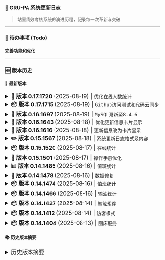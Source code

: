 ### 🚀 GRU-PA 系统更新日志

<style>
/* 客户端（桌面端）样式 */
@media (min-width: 769px) {
  summary {
    font-size: 18px !important;
  }
  summary strong {
    font-size: 18px !important;
  }
}

/* 移动端样式 */
@media (max-width: 768px) {
  summary {
    font-size: 14px !important;
  }
  summary strong {
    font-size: 14px !important;
  }
}

/* 大屏设备样式 */
@media (min-width: 1200px) {
  summary {
    font-size: 20px !important;
  }
  summary strong {
    font-size: 20px !important;
  }
}
</style>

> 站室绩效考核系统的演进历程，记录每一次革新与突破

---

### 🎯 待办事项 (Todo)

#### 完善功能和优化

---

### 🆕 版本历史

#### 📅 最新版本

<details>
<summary><strong>🚀 版本 0.17.1720</strong> (2025-08-19) | <code>优化在线人数统计</code></summary>

- 🚀 优化
  - 在线人数统计

</details>

<details>
<summary><strong>📦 版本 0.17.1715</strong> (2025-08-19) | <code>Github访问测试和代码云同步</code></summary>

- 📦 新增
  - 😊 Github访问测试和代码云同步

</details>

<details>
<summary><strong>🚀 版本 0.16.1697</strong> (2025-08-19) | <code>MySQL更新至8.4.6</code></summary>

- 🚀 优化
  - MySQL更新至8.4.6

</details>

<details>
<summary><strong>🚀 版本 0.16.1643</strong> (2025-08-18) | <code>优化更新信息卡片显示</code></summary>

- 🚀 优化
  - 更新信息卡片显示

</details>

<details>
<summary><strong>🚀 版本 0.16.1616</strong> (2025-08-18) | <code>更新信息改为卡片显示</code></summary>

- 🚀 优化
  - 更新信息改为卡片显示

</details>

<details>
<summary><strong>✏️ 版本 0.15.1567</strong> (2025-08-18) | <code>系统更新日志格式及内容</code></summary>

- ✏️ 更改
  - 系统更新日志格式及内容

</details>

<details>
<summary><strong>📦 版本 0.15.1520</strong> (2025-08-17) | <code>在线统计</code></summary>

- 📦 新增
  - 🌐 在线人数统计

</details>

<details>
<summary><strong>🚀 版本 0.15.1501</strong> (2025-08-17) | <code>操作手册优化</code></summary>

- 🚀 优化
  - 📖 全面优化操作手册

</details>

<details>
<summary><strong>📊 版本 0.14.1485</strong> (2025-08-16) | <code>值班统计</code></summary>

- 🚀 优化
  - 📈 值班分类统计及导出

</details>

<details>
<summary><strong>🔧 版本 0.14.1478</strong> (2025-08-16) | <code>数据修复</code></summary>

- 🐞 修复
  - ⚠️ pandas数据转换时的类型警告信息

</details>

<details>
<summary><strong>📦 版本 0.14.1474</strong> (2025-08-16) | <code>值班统计</code></summary>

- 📦 新增
  - 📊 值班分类统计及导出

</details>

<details>
<summary><strong>📦 版本 0.14.1466</strong> (2025-08-16) | <code>输油统计</code></summary>

- 📦 新增
  - ⛽ 22点后输油统计

</details>

<details>
<summary><strong>📦 版本 0.14.1427</strong> (2025-08-14) | <code>智能推荐</code></summary>

- 📦 新增
  - 🤖 根据历史记录智能设置常用工作

</details>

<details>
<summary><strong>📦 版本 0.14.1412</strong> (2025-08-14) | <code>访客模式</code></summary>

- 📦 新增
  - 👤 访客账户, 数据只读, 仅作项目演示使用

</details>

<details>
<summary><strong>📦 版本 0.14.1404</strong> (2025-08-13) | <code>图床服务</code></summary>

- 📦 新增
  - ☁️ 公共图床存储截图文件

</details>

#### 📚 历史版本摘要

<details>
<summary>历史版本摘要</summary>

#### 2025年8月更新

##### 📅 2025-08-13

<details>
<summary><strong>🚀 版本 0.13.1393</strong> (2025-08-13) | <code>手册重写</code></summary>

- 🚀 优化
  - 📖 重写和优化操作手册

</details>

##### 📅 2025-08-11

<details>
<summary><strong>🐞 版本 0.13.1342</strong> (2025-08-11) | <code>设置修复</code></summary>

- 🐞 修复
  - ⚙️ 更新个人设置中的错误

</details>

<details>
<summary><strong>✏️ 版本 0.13.1339</strong> (2025-08-11) | <code>公告优化</code></summary>

- ✏️ 更改
  - 📢 公告发布和修改更改不同的页面

</details>

##### 📅 2025-08-09 - 2025-08-07

<details>
<summary><strong>📦 版本 0.12.1295</strong> (2025-08-09) | <code>操作手册</code></summary>

- 📦 新增
  - 📖 操作手册

</details>

<details>
<summary><strong>📦 版本 0.12.1293</strong> (2025-08-08) | <code>工作量环比</code></summary>

- 📦 新增
  - 📈 工作量月环比

</details>

<details>
<summary><strong>✏️ 版本 0.12.1279</strong> (2025-08-07) | <code>安全优化</code></summary>

- ✏️ 更改
  - 🔐 连接池文件改为pyc文件，并添加到.gitignore文件

</details>

<details>
<summary><strong>📦 版本 0.12.1272</strong> (2025-08-07) | <code>内容检索</code></summary>

- 📦 新增
  - 🔍 工作量内容检索

</details>

<details>
<summary><strong>✏️ 版本 0.12.1266</strong> (2025-08-07) | <code>界面优化</code></summary>

- ✏️ 更改
  - ⚙️ 系统设置改为vertical-slider

</details>

<details>
<summary><strong>🚀 版本 0.12.1252</strong> (2025-08-07) | <code>查询优化</code></summary>

- 🚀 优化
  - 📅 将查询日期全部改为前一天

</details>

<details>
<summary><strong>📦 版本 0.12.1251</strong> (2025-08-07) | <code>批量输入</code></summary>

- 📦 新增
  - 📅 工作量批量输入日期确认

</details>

<details>
<summary><strong>📦 版本 0.12.1250</strong> (2025-08-06) | <code>容错处理</code></summary>

- 📦 新增
  - 🛡️ 共享值容错处理及公告修改模块

</details>

<details>
<summary><strong>📦 版本 0.12.1244</strong> (2025-08-06) | <code>Excel导出</code></summary>

- 📦 新增
  - 📊 统计数据excel导出中增加简报sheet(代码全A.I.生成😄)

</details>

<details>
<summary><strong>🚀 版本 0.12.1216</strong> (2025-08-05) | <code>天气显示</code></summary>

- 🚀 优化
  - 🌧️ 主页天气预报中降雨预测的显示

</details>
<details>
<summary><strong>📦 版本 0.6.675</strong> (2025-07-23) | <code>容错检查</code></summary>

- 📦 新增
  - 🛡️ 查询开始结束时间的容错检查

</details>

<details>
<summary><strong>🚀 版本 0.6.670</strong> (2025-07-23) | <code>模块优化</code></summary>

- 🚀 优化
  - 🔧 工作量修改和登录模块

</details>

<details>
<summary><strong>🚀 版本 0.6.661</strong> (2025-07-22) | <code>默认工作</code></summary>

- 🚀 优化
  - 📋 工作量默认工作量带入按照值班和白班区分

</details>

<details>
<summary><strong>🚀 版本 0.6.657</strong> (2025-07-22) | <code>输入模块</code></summary>

- 🚀 优化
  - ⌨️ 工作量批量和手工输入模块

</details>

<details>
<summary><strong>🚀 版本 0.6.631</strong> (2025-07-21) | <code>手工输入</code></summary>

- 🚀 优化
  - ✍️ 工作量手工输入模块

</details>

<details>
<summary><strong>📦 版本 0.6.631</strong> (2025-07-21) | <code>共享分值</code></summary>

- 📦 新增
  - 🔗 工作量调整后同步剩余共享分值

</details>

<details>
<summary><strong>📦 版本 0.6.623</strong> (2025-07-21) | <code>重置功能</code></summary>

- 📦 新增
  - 🔄 重置工作组别热度和更新ID自增量初始值

</details>
<details>
<summary><strong>⚙️ 版本 0.6.608</strong> (2025-07-21) | <code>版本计算</code></summary>

- ⚙️ 调整
  - 🔢 调整版本计算方法

</details>
<details>
<summary><strong>📦 版本 0.5.558</strong> (2025-07-20) | <code>容差设置</code></summary>

- 📦 新增
  - 🎛️ 人脸识别使用可调容差值并增加测试功能

</details>

<details>
<summary><strong>📦 版本 0.5.553</strong> (2025-07-20) | <code>照片存储</code></summary>

- 📦 新增
  - 💾 增加人脸识别照片存储至数据库

</details>

<details>
<summary><strong>🚀 版本 0.5.531</strong> (2025-07-18) | <code>摄像头选择</code></summary>

- 🚀 优化
  - 📹 优化选择摄像头的逻辑

</details>

<details>
<summary><strong>🚀 版本 0.5.510</strong> (2025-07-18) | <code>识别准确率</code></summary>

- 🚀 优化
  - 🎯 提高人脸识别准确率

</details>

<details>
<summary><strong>🚀 版本 0.4.84</strong> (2025-07-17) | <code>WebRTC优化</code></summary>

- 🚀 优化
  - 🌐 webrtc人脸识别模块

</details>

<details>
<summary><strong>📦 版本 0.4.431</strong> (2025-07-17) | <code>分组排序</code></summary>

- 📦 新增
  - 📋 工作量批量录入时按照个性化分组进行排序

</details>

<details>
<summary><strong>📦 版本 0.3.398</strong> (2025-07-16) | <code>人脸识别登录</code></summary>

- 📦 新增
  - 🔐 人脸识别登录

</details>

<details>
<summary><strong>📦 版本 0.3.395</strong> (2025-07-16) | <code>展开图标</code></summary>

- 📦 新增
  - ➕ Expander icon

</details>

<details>
<summary><strong>📦 版本 0.3.380</strong> (2025-07-16) | <code>文档更新</code></summary>

- 📦 新增
  - 📄 对README.md内容进行自动更新

</details>
<details>
<summary><strong>🚀 版本 0.3.375</strong> (2025-07-16) | <code>分值录入</code></summary>

- 🚀 优化
  - 📊 工作量录入分为固定分值和共享分值

</details>
<details>
<summary><strong>🚀 版本 0.2.282</strong> (2025-07-12) | <code>主页显示</code></summary>

- 🚀 优化
  - 🏠 主页显示改为静态显示和实时天气改为metric显示

</details>

<details>
<summary><strong>🚀 版本 0.2.252</strong> (2025-07-12) | <code>天气图标</code></summary>

- 🚀 优化
  - 🌤️ 天气图标使用和风标准图标及添加风向图标

</details>

<details>
<summary><strong>📦 版本 0.2.242</strong> (2025-07-11) | <code>温度查询</code></summary>

- 📦 新增
  - 🌡️ 历史温度查询, 同时生成温度、风力和湿度小时曲线图

</details>

<details>
<summary><strong>📦 版本 0.2.216</strong> (2025-07-11) | <code>历史天气</code></summary>

- 📦 新增
  - 📅 增加查询历史天气功能

</details>

<details>
<summary><strong>📦 版本 0.2.200</strong> (2025-07-11) | <code>站室天气</code></summary>

- 📦 新增
  - 🌦️ 增加所属站室的天气显示

</details>

<details>
<summary><strong>🐞 版本 0.1.149</strong> (2025-07-10) | <code>图表修复</code></summary>

- 🐞 修复
  - 📉 中位数图表生成时没有数据的错误

</details>

<details>
<summary><strong>🚀 版本 0.1.125</strong> (2025-07-10) | <code>录入优化</code></summary>

- 🚀 优化
  - ✍️ 工作量录入功能

</details>

<details>
<summary><strong>🚀 版本 0.11.119</strong> (2025-07-08) | <code>Logo显示</code></summary>

- 🚀 优化
  - 🖼️ 库Logo和Badge显示

</details>

<details>
<summary><strong>🚀 版本 0.10.102</strong> (2025-07-08) | <code>版本号</code></summary>

- 🚀 优化
  - 🔢 Package版本号改为动态生成badge文件

</details>

<details>
<summary><strong>🚀 版本 0.09.99</strong> (2025-07-07) | <code>登录优化</code></summary>

- 🚀 优化
  - 🔐 优化登录模块

</details>

<details>
<summary><strong>🚀 版本 0.08.88</strong> (2025-07-07) | <code>密码重置</code></summary>

- 🚀 优化
  - 🔁 优化密码重置功能

</details>

<details>
<summary><strong>🚀 版本 0.07.79</strong> (2025-07-07) | <code>Excel导出</code></summary>

- 🚀 优化
  - 📄 优化excel文件导出功能

</details>

<details>
<summary><strong>🚀 版本 0.07.78</strong> (2025-07-07) | <code>主页显示</code></summary>

- 🚀 优化
  - 🏠 主页面显示和单独设置图表字体

</details>

<details>
<summary><strong>🚀 版本 0.07.74</strong> (2025-07-07) | <code>模块优化</code></summary>

- 🚀 优化
  - 🔧 登录和工作量输入模块优化

</details>

<details>
<summary><strong>🔧 版本 0.07.72</strong> (2025-07-06) | <code>数据转换</code></summary>

- 🔧 修复
  - 🔢 查询记录中对特定字段数值转化为整型的错误

</details>

<details>
<summary><strong>📦 版本 0.06.67</strong> (2025-07-06) | <code>站内公告</code></summary>

- 📦 新增
  - 📢 增加站内公告功能

</details>

<details>
<summary><strong>📦 版本 0.06.65</strong> (2025-07-06) | <code>趋势图</code></summary>

- 📦 新增
  - 📈 增加多种统计数据趋势图显示

</details>

<details>
<summary><strong>📦 版本 0.06.64</strong> (2025-07-06) | <code>核定开关</code></summary>

- 📦 新增
  - 🔘 统计数据中增加区分工作是否已核定开关

</details>

<details>
<summary><strong>📦 版本 0.06.63</strong> (2025-07-06) | <code>统计图表</code></summary>

- 📦 新增
  - 📊 增加统计图表功能

</details>

<details>
<summary><strong>📦 版本 0.05.58</strong> (2025-07-05) | <code>默认工作</code></summary>

- 📦 新增
  - 📋 增加根据登陆者工作性质自动带入默认工作功能

</details>

<details>
<summary><strong>📦 版本 0.05.55</strong> (2025-07-05) | <code>逻辑检查</code></summary>

- 📦 新增
  - ✅ 增加工作量逻辑性检查功能

</details>

<details>
<summary><strong>📦 版本 0.05.52</strong> (2025-07-05) | <code>减分项</code></summary>

- 📦 新增
  - ⚠️ 增加基础功能: 减分项录入

</details>

<details>
<summary><strong>📦 版本 0.05.51</strong> (2025-07-05) | <code>密码重置</code></summary>

- 📦 新增
  - 🔁 增加基础功能: 密码重置和优化工作量修改功能

</details>

<details>
<summary><strong>📦 版本 0.03.36</strong> (2025-07-04) | <code>记录检查</code></summary>

- 📦 新增
  - ✅ 增加基础功能: 加入记录检查功能

</details>

<details>
<summary><strong>📦 版本 0.03.35</strong> (2025-07-04) | <code>合并统计</code></summary>

- 📦 新增
  - 📊 增加基础功能: 加入合并统计功能

</details>

<details>
<summary><strong>📦 版本 0.03.34</strong> (2025-07-04) | <code>批量核定</code></summary>

- 📦 新增
  - ✅ 增加基础功能: 加入批量核定功能

</details>

<details>
<summary><strong>📦 版本 0.03.30</strong> (2025-07-04) | <code>手工录入</code></summary>

- 📦 新增
  - ✍️ 增加基础功能: 加入手工录入假如固定列表功能

</details>
<details>
<summary><strong>📦 版本 0.02.21</strong> (2025-07-03) | <code>工作量输入</code></summary>

- 📦 新增
  - 💼 增加基础功能: 加入输入工作量功能

</details>

<details>
<summary><strong>📦 版本 0.01.18</strong> (2025-07-03) | <code>用户管理</code></summary>

- 📦 新增
  - 👤 增加基础功能: 用户管理, 登入，登出，密码修改和重置

</details>

<details>
<summary><strong>🎉 版本 0.0.1</strong> (2025-07-03) | <code>项目初始</code></summary>

- 🎉 项目初始
  - 🚀 开始编制站室绩效考核系统GRU-PA

</details>
